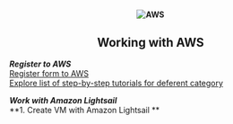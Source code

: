 <h4 align="center">
  <img alt="AWS" src="https://www.pngitem.com/pimgs/m/77-773758_cloud-aws-hd-png-download.png">
</h4>
<h2 align="center"> Working with AWS </h2>

***Register to AWS*** <br>
<a href="https://portal.aws.amazon.com/billing/signup?redirect_url=https%3A%2F%2Faws.amazon.com%2Fregistration-confirmation#/start"> Register form to AWS </a> <br>
<a href="https://aws.amazon.com/ru/getting-started/hands-on/?awsf.getting-started-category=category%23compute&awsf.getting-started-content-type=content-type%23hands-on&?e=gs2020&p=gsrc&awsf.getting-started-level=level%23300"> Explore list of step-by-step tutorials for deferent category </a> <br>

***Work with Amazon Lightsail*** <br>
**1. Create VM with Amazon Lightsail ** <br>
<img alt= "" src="https://github.com/zinchenko-ihor/DevOps_online_Kyiv_2021Q4/blob/master/m2/task2.2/IMG/Create%20VM_Lightsail.png">


